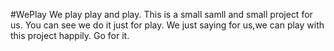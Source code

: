 #WePlay
We play play and play. 
This is a small samll and small project for us. 
You can see we do it just for play. 
We just saying for us,we can play with this project happily. 
Go for it.
